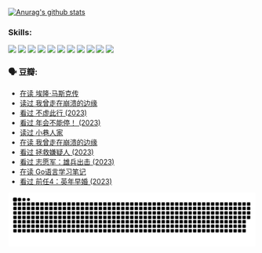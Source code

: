 
[![Anurag's github stats](https://github-readme-stats.vercel.app/api?username=w940853815)](https://github.com/anuraghazra/github-readme-stats)

### Skills:

<code><img height="32" src="https://cdn.jsdelivr.net/npm/simple-icons@v5/icons/python.svg"></code>
<code><img height="32" src="https://cdn.jsdelivr.net/npm/simple-icons@v5/icons/javascript.svg"></code>
<code><img height="32" src="https://cdn.jsdelivr.net/npm/simple-icons@v5/icons/django.svg"></code>
<code><img height="32" src="https://cdn.jsdelivr.net/npm/simple-icons@v5/icons/flask.svg"></code>
<code><img height="32" src="https://cdn.jsdelivr.net/npm/simple-icons@v5/icons/vuetify.svg"></code>
<code><img height="32" src="https://cdn.jsdelivr.net/npm/simple-icons@v5/icons/git.svg"></code>
<code><img height="32" src="https://cdn.jsdelivr.net/npm/simple-icons@v5/icons/docker.svg"></code>
<code><img height="32" src="https://cdn.jsdelivr.net/npm/simple-icons@v5/icons/postgresql.svg"></code>
<code><img height="32" src="https://cdn.jsdelivr.net/npm/simple-icons@v5/icons/elasticsearch.svg"></code>
<code><img height="32" src="https://cdn.jsdelivr.net/npm/simple-icons@v5/icons/macos.svg"></code>
<code><img height="32" src="https://cdn.jsdelivr.net/npm/simple-icons@v5/icons/linux.svg"></code>

### 🗣 豆瓣:

<!-- DOUBAN-ACTIVITIES:START -->
- [在读 埃隆·马斯克传](https://www.douban.com/people/136069238/status/4500417190/?_i=06144542)
- [读过 我曾走在崩溃的边缘](https://www.douban.com/people/136069238/status/4500416754/?_i=06144542)
- [看过 不虚此行‎ (2023)](https://www.douban.com/people/136069238/status/4499973052/?_i=06144542)
- [看过 年会不能停！‎ (2023)](https://www.douban.com/people/136069238/status/4498582002/?_i=06144542)
- [读过 小巷人家](https://www.douban.com/people/136069238/status/4489290935/?_i=06144542)
- [在读 我曾走在崩溃的边缘](https://www.douban.com/people/136069238/status/4489290559/?_i=06144542)
- [看过 拯救嫌疑人‎ (2023)](https://www.douban.com/people/136069238/status/4477421513/?_i=06144542)
- [看过 志愿军：雄兵出击‎ (2023)](https://www.douban.com/people/136069238/status/4465247367/?_i=06144542)
- [在读 Go语言学习笔记](https://www.douban.com/people/136069238/status/4459852901/?_i=06144542)
- [看过 前任4：英年早婚‎ (2023)](https://www.douban.com/people/136069238/status/4458320768/?_i=06144542)
<!-- DOUBAN-ACTIVITIES:END -->


![Snake animation](https://raw.githubusercontent.com/w940853815/w940853815/output/github-contribution-grid-snake.svg)

<!--
**w940853815/w940853815** is a ✨ _special_ ✨ repository because its `README.md` (this file) appears on your GitHub profile.

Here are some ideas to get you started:

- 🔭 I’m currently working on ...
- 🌱 I’m currently learning ...
- 👯 I’m looking to collaborate on ...
- 🤔 I’m looking for help with ...
- 💬 Ask me about ...
- 📫 How to reach me: ...
- 😄 Pronouns: ...
- ⚡ Fun fact: ...
-->
